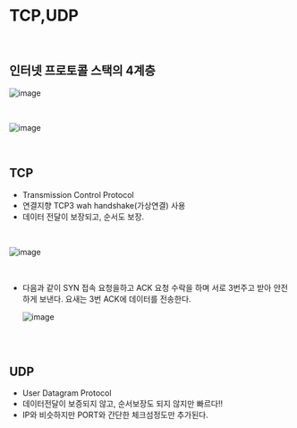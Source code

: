 
# TCP,UDP

<br>

## 인터넷 프로토콜 스택의 4계층

![image](https://github.com/MarkZiRo/spring-project/assets/37473857/02cbf17e-0d1b-4e38-a922-cef148249c9c)


<br>


![image](https://github.com/MarkZiRo/spring-project/assets/37473857/2b04aeb7-4307-4a2d-b465-5db2aa6a6317)



<br>



## TCP
- Transmission Control Protocol
- 연결지향 TCP3 wah handshake(가상연결) 사용
- 데이터 전달이 보장되고, 순서도 보장.
   
<br>

  ![image](https://github.com/MarkZiRo/spring-project/assets/37473857/5943bcf9-effa-47f1-aee7-b08e8de6a43f)



<br>

- 다음과 같이 SYN 접속 요청을하고 ACK 요청 수락을 하며 서로 3번주고 받아 안전하게 보낸다. 요새는 3번 ACK에 데이터를 전송한다.


  ![image](https://github.com/MarkZiRo/spring-project/assets/37473857/c76225d9-daa3-4366-b431-d842f6a259cb)

  

<br>

<br>

## UDP
- User Datagram Protocol
- 데이터전달이 보증되지 않고, 순서보장도 되지 않지만 빠르다!!
- IP와 비슷하지만 PORT와 간단한 체크섬정도만 추가된다.

